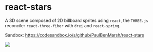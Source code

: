 # react-stars

A 3D scene composed of 2D billboard sprites using ```react```, the ```THREE.js``` reconciler ```react-three-fiber``` with ```drei``` and ```react-spring```.

Sandbox: https://codesandbox.io/s/github/PaulBenMarsh/react-stars

![](https://github.com/PaulBenMarsh/react-stars/blob/master/screenshots/loop.gif?raw=true)
